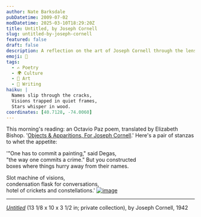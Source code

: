 ```yaml
---
author: Nate Barksdale
pubDatetime: 2009-07-02
modDatetime: 2025-03-10T18:29:20Z
title: Untitled, by Joseph Cornell
slug: untitled-by-joseph-cornell
featured: false
draft: false
description: A reflection on the art of Joseph Cornell through the lens of Octavio Paz's poetry.
emoji: 🎨
tags:
  - ✍️ Poetry
  - 🌍 Culture
  - 🎨 Art
  - 📝 Writing
haiku: |
  Names slip through the cracks,  
  Visions trapped in quiet frames,  
  Stars whisper in wood.
coordinates: [40.7128, -74.0060]
---
```


This morning's reading: an Octavio Paz poem, translated by Elizabeth Bishop. '[Objects & Apparitions, For Joseph Cornell](http://www.poesia-inter.net/op15021uk.htm).' Here's a pair of stanzas to whet the appetite:

'"One has to commit a painting," said Degas,  
"the way one commits a crime." But you constructed  
boxes where things hurry away from their names.

Slot machine of visions,  
condensation flask for conversations,  
hotel of crickets and constellations.' [![image](http://culture-making.com/media/cornell.1942.jpg)](http://www.ibiblio.org/wm/paint/auth/cornell/)

---

[_Untitled_](http://www.ibiblio.org/wm/paint/auth/cornell/) (13 1/8 x 10 x 3 1/2 in; private collection), by Joseph Cornell, 1942
